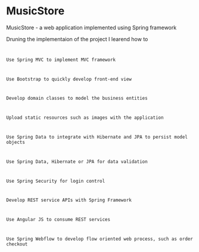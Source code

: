 # MusicStore
MusicStore - a web application implemented using Spring framework

Druning the implementaion of the  project I learend how to 
<code>
<p>Use Spring MVC to implement MVC framework  </p>
<p>Use Bootstrap to quickly develop front-end view </p>
<p>Develop domain classes to model the business entities</p>
<p>Upload static resources such as images with the application</p>
<p>Use Spring Data to integrate with Hibernate and JPA to persist model objects </p>
<p>Use Spring Data, Hibernate or JPA for data validation </p>
<p>Use Spring Security for login control </p>
<p>Develop REST service APIs with Spring Framework </p>
<p>Use Angular JS to consume REST services </p>
<p>Use Spring Webflow to develop flow oriented web process, such as order checkout</p>
</code>
